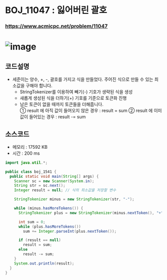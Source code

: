 # BOJ_11047 : 잃어버린 괄호

### https://www.acmicpc.net/problem/11047
# ![image](https://user-images.githubusercontent.com/96826443/161310739-7a86b6bc-07c5-476e-9470-1ced92f51646.png)


## 코드설명
* 세준이는 양수, +, -, 괄호를 가지고 식을 만들었다. 주어진 식으로 만들 수 있는 최소값을 구해야 합니다.
  * StringTokenizer를 이용하여 빼기(-) 기호가 생략된 식을 생성
  * 새롭게 생성된 식을 더하기(+) 기호를 기준으로 토큰화 진행
  * 남은 토큰이 없을 때까지 토큰들을 더해줍니다.  
   ① result 에 아직 값이 들어오지 않은 경우 : result = sum
   ② result 에 이미 값이 들어있는 경우 : result -= sum

## 소스코드
* 메모리 : 17592 KB
* 시간 : 200 ms

```java
import java.util.*;

public class boj_1541 {
  public static void main(String[] args) {
    Scanner sc = new Scanner(System.in);
    String str = sc.next();
    Integer result = null; // 식의 최소값을 저장할 변수

    StringTokenizer minus = new StringTokenizer(str, "-");

    while (minus.hasMoreTokens()) {
      StringTokenizer plus = new StringTokenizer(minus.nextToken(), "+");

      int sum = 0;
      while (plus.hasMoreTokens())
        sum += Integer.parseInt(plus.nextToken());

      if (result == null)
        result = sum;
      else
        result -= sum;
    }
    System.out.println(result);
  }
}
```
